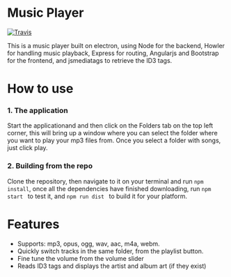 # Music Player

[![Travis](https://img.shields.io/travis/USER/REPO.svg?style=for-the-badge)](https://github.com/Aveek-Saha/MusicPlayer)

This is a music player built on electron, using Node for the backend, Howler for handling music playback, Express for routing, Angularjs and Bootstrap for the frontend, and jsmediatags to retrieve the ID3 tags.

# How to use
### 1. The application
Start the applicationand and then click on the Folders tab on the top left corner, this will bring up a window where you can select the folder where you want to play your mp3 files from. 
Once you select a folder with songs, just click play.
### 2. Building from the repo
Clone the repository, then navigate to it on your terminal and run ```npm install```, once all the dependencies have finished downloading, run ```npm start ``` to test it, and ```npm run dist ``` to build it for your platform.


# Features
<ul>
  <li>Supports: mp3, opus, ogg, wav, aac, m4a, webm.</li>
  <li>Quickly switch tracks in the same folder, from the playlist button.</li>
  <li>Fine tune the volume from the volume slider</li>
  <li>Reads ID3 tags and displays the artist and album art (if they exist)</li>
</ul>
